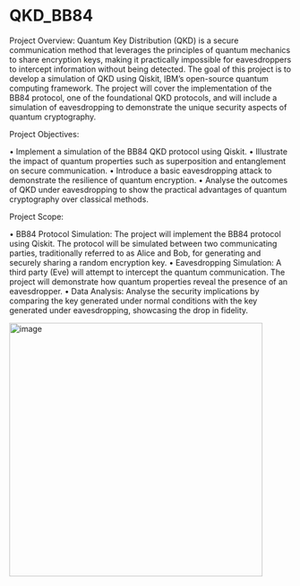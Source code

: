 # QKD_BB84
Project Overview:
Quantum Key Distribution (QKD) is a secure communication method that leverages the principles of quantum mechanics to share encryption keys, making it practically impossible for eavesdroppers to intercept information without being detected. The goal of this project is to develop a simulation of QKD using Qiskit, IBM’s open-source quantum computing framework. The project will cover the implementation of the BB84 protocol, one of the foundational QKD protocols, and will include a simulation of eavesdropping to demonstrate the unique security aspects of quantum cryptography.

Project Objectives:

•	Implement a simulation of the BB84 QKD protocol using Qiskit.
•	Illustrate the impact of quantum properties such as superposition and entanglement on secure communication.
•	Introduce a basic eavesdropping attack to demonstrate the resilience of quantum encryption.
•	Analyse the outcomes of QKD under eavesdropping to show the practical advantages of quantum cryptography over classical methods.

Project Scope:

•	BB84 Protocol Simulation: The project will implement the BB84 protocol using Qiskit. The protocol will be simulated between two communicating parties, traditionally referred to as Alice and Bob, for generating and securely sharing a random encryption key.
•	Eavesdropping Simulation: A third party (Eve) will attempt to intercept the quantum communication. The project will demonstrate how quantum properties reveal the presence of an eavesdropper.
•	Data Analysis: Analyse the security implications by comparing the key generated under normal conditions with the key generated under eavesdropping, showcasing the drop in fidelity.


<img width="452" alt="image" src="https://github.com/user-attachments/assets/9cd08229-a67c-4b05-8124-0ebefd8d03cf">

